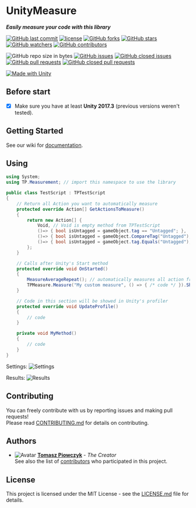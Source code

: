 # UnityMeasure

***Easily measure your code with this library***

[![GitHub last commit](https://img.shields.io/github/last-commit/Prastiwar/UnityMeasure.svg?label=Updated&style=flat-square&longCache=true)](https://github.com/Prastiwar/UnityMeasure/commits/master)
[![license](https://img.shields.io/github/license/Prastiwar/UnityMeasure.svg?style=flat-square&longCache=true)](https://github.com/Prastiwar/UnityMeasure/blob/master/LICENSE)
[![GitHub forks](https://img.shields.io/github/forks/Prastiwar/UnityMeasure.svg?style=social&label=Fork&longCache=true)](https://github.com/Prastiwar/UnityMeasure/fork)
[![GitHub stars](https://img.shields.io/github/stars/Prastiwar/UnityMeasure.svg?style=social&label=★Star&longCache=true)](https://github.com/Prastiwar/UnityMeasure/stargazers)
[![GitHub watchers](https://img.shields.io/github/watchers/Prastiwar/UnityMeasure.svg?style=social&labelWatcher&longCache=true)](https://github.com/Prastiwar/UnityMeasure/watchers)
[![GitHub contributors](https://img.shields.io/github/contributors/Prastiwar/UnityMeasure.svg?style=social&longCache=true)](https://github.com/Prastiwar/UnityMeasure/contributors)

![GitHub repo size in bytes](https://img.shields.io/github/repo-size/Prastiwar/UnityMeasure.svg?style=flat-square&longCache=true)
[![GitHub issues](https://img.shields.io/github/issues/Prastiwar/UnityMeasure.svg?style=flat-square&longCache=true)](https://github.com/Prastiwar/UnityMeasure/issues)
[![GitHub closed issues](https://img.shields.io/github/issues-closed/Prastiwar/UnityMeasure.svg?style=flat-square&longCache=true)](https://github.com/Prastiwar/UnityMeasure/issues)
[![GitHub pull requests](https://img.shields.io/github/issues-pr/Prastiwar/UnityMeasure.svg?style=flat-square&longCache=true)](https://github.com/Prastiwar/UnityMeasure/pulls)
[![GitHub closed pull requests](https://img.shields.io/github/issues-pr-closed/Prastiwar/UnityMeasure.svg?style=flat-square&longCache=true)](https://github.com/Prastiwar/UnityMeasure/pulls)

[![Made with Unity](https://img.shields.io/badge/Made%20with-Unity-000000.svg?longCache=true&style=for-the-badge&colorA=666677&colorB=222222)](https://unity3d.com/)

## Before start

- [x] Make sure you have at least **Unity 2017.3** (previous versions weren't tested).  


## Getting Started

See our wiki for [documentation](https://github.com/Prastiwar/UnityMeasure/wiki).  


## Using

```cs
using System;
using TP.Measurement; // import this namespace to use the library

public class TestScript : TPTestScript
{
    // Return all Action you want to automatically measure
    protected override Action[] GetActionsToMeasure()
    {
        return new Action[] {
            Void, // Void is empty method from TPTestScript
            ()=> { bool isUntagged = gameObject.tag == "Untagged"; },
            ()=> { bool isUntagged = gameObject.CompareTag("Untagged"); },
            ()=> { bool isUntagged = gameObject.tag.Equals("Untagged"); }
        };
    }

    // Calls after Unity's Start method
    protected override void OnStarted()
    {
        MeasureAverageRepeat(); // automatically measures all action from GetActionsToMeasure()
        TPMeasure.Measure("My custom measure", () => { /* code */ }).ShowLog();
    }

    // Code in this section will be showed in Unity's profiler
    protected override void UpdateProfile()
    {
        // code
    }

    private void MyMethod()
    {
        // code
    }
}
``` 
Settings:
![Settings](https://i.imgur.com/d71CDZY.png)

Results:
![Results](https://i.imgur.com/DgNQwHS.png)


## Contributing

You can freely contribute with us by reporting issues and making pull requests!  
Please read [CONTRIBUTING.md](https://github.com/Prastiwar/UnityMeasure/blob/master/.github/CONTRIBUTING.md) for details on contributing.

## Authors

* ![Avatar](https://avatars3.githubusercontent.com/u/33370172?s=40&v=4)  [**Tomasz Piowczyk**](https://github.com/Prastiwar) - *The Creator*  
See also the list of [contributors](https://github.com/Prastiwar/UnityMeasure/contributors) who participated in this project.

## License

This project is licensed under the MIT License - see the [LICENSE.md](https://github.com/Prastiwar/UnityMeasure/blob/master/LICENSE) file for details.
